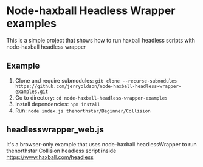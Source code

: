 # Node-haxball Headless Wrapper examples

This is a simple project that shows how to run haxball headless scripts with node-haxball headless wrapper

## Example
1. Clone and require submodules: `git clone --recurse-submodules https://github.com/jerryoldson/node-haxball-headless-wrapper-examples.git`
2. Go to directory: `cd node-haxball-headless-wrapper-examples`
3. Install dependencies: `npm install`
4. Run: `node index.js thenorthstar/Beginner/Collision`

## headlesswrapper_web.js
It's a browser-only example that uses node-haxball headlessWrapper to run thenorthstar Collision headless script inside https://www.haxball.com/headless